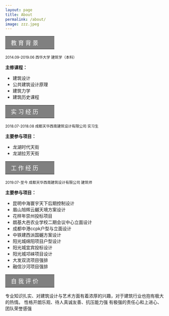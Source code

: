 ```yaml
---
layout: page
title: About
permalink: /about/
image: zzz.jpeg
---
```





<table><tr><td bgcolor=grey border="1"  width="140" height = "40"  ><font color="FFFFFF" size=4 face = "Sans-serif" >&nbsp; 教 育 背 景</font></td></tr></table>


<small>2014.09-2019.06 西华大学  建筑学（本科） </small> 

**主修课程：**

- 建筑设计
- 公共建筑设计原理
- 建筑力学
- 建筑历史课程



<table><tr><td bgcolor=grey border="1"  width="140" height = "40"  ><font color="FFFFFF" size=4 face = "Sans-serif" >&nbsp; 实 习 经 历</font></td></tr></table>

<small>2018.07-2018.08    成都天华西南建筑设计有限公司    实习生</small>

**主要参与项目：**

- 龙湖时代天街
- 龙湖拉芳天街


<table><tr><td bgcolor=grey border="1"  width="140" height = "40"  ><font color="FFFFFF" size=4 face = "Sans-serif" >&nbsp; 工 作 经 历</font></td></tr></table>

<small>2019.07-至今  成都天华西南建筑设计有限公司    建筑师</small> 


**主要参与项目：**

- 昆明中海寰宇天下后期控制设计
- 眉山旭辉云樾天境方案设计
- 花样年崇州投标项目
- 朗基大邑农业学校二期会议中心立面设计
- 成都中港ccpk户型与立面设计
- 中铁建西派国樾方案设计
- 阳光城绵阳项目户型设计
- 阳光城宜宾投标设计
- 阳光城邛崃项目设计
- 大发双流项目强排
- 融信沙河项目强排


<table><tr><td bgcolor=grey border="1"  width="140" height = "40"  ><font color="FFFFFF" size=4 face = "Sans-serif" >&nbsp; 自 我 评 价</font></td></tr></table>

专业知识扎实、对建筑设计与艺术方面有着浓厚的兴趣，对于建筑行业也抱有极大的热情。
性格开朗乐观、待人真诚友善、抗压能力强
有极强的责任心和上进心、团队荣誉感强